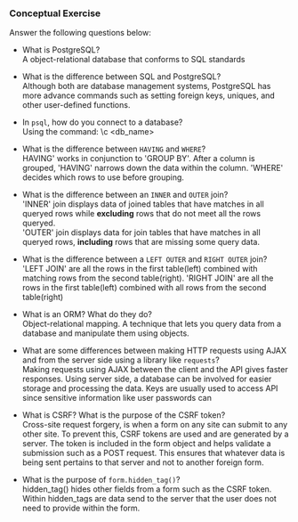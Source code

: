 ### Conceptual Exercise

Answer the following questions below:

- What is PostgreSQL?<br>
  A object-relational database that conforms to SQL standards

- What is the difference between SQL and PostgreSQL?<br>
  Although both are database management systems, PostgreSQL has more advance commands such as setting foreign keys, uniques, and other user-defined functions.

- In `psql`, how do you connect to a database?<br>
Using the command: \c <db_name>

- What is the difference between `HAVING` and `WHERE`? <br>
HAVING' works in conjunction to 'GROUP BY'. After a column is grouped, 'HAVING' narrows down the data within the column. 'WHERE' decides which rows to use before grouping.



- What is the difference between an `INNER` and `OUTER` join?<br>
  'INNER' join displays data of joined tables that have matches in all queryed rows while **excluding** rows that do not meet all the rows queryed.  
  'OUTER' join displays data for join tables that have matches in all queryed rows, **including** rows that are missing some query data. 

- What is the difference between a `LEFT OUTER` and `RIGHT OUTER` join?<br>
  'LEFT JOIN' are all the rows in the first table(left) combined with matching rows from the second table(right).
  'RIGHT JOIN' are all the rows in the first table(left) combined with all rows from the second table(right)
  
- What is an ORM? What do they do?<br>
Object-relational mapping. A technique that lets you query data from a database and manipulate them using objects.

- What are some differences between making HTTP requests using AJAX 
  and from the server side using a library like `requests`?<br>
  Making requests using AJAX between the client and the API gives faster responses.
  Using server side, a database can be involved for easier storage and processing the data. 
  Keys are usually used to access API since sensitive information like user passwords can 

- What is CSRF? What is the purpose of the CSRF token?<br>
Cross-site request forgery, is when a form on any site can submit to any other site. To prevent this, CSRF tokens are used and are generated by a server. The token is included in the form object and helps validate a submission such as a POST request. This ensures that whatever data is being sent pertains to that server and not to another foreign form. 

- What is the purpose of `form.hidden_tag()`?<br>
hidden_tag() hides other fields from a form such as the CSRF token. Within hidden_tags are data send to the server that the user does not need to provide within the form.  
